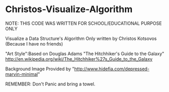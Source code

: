 # Christos-Visualize-Algorithm

NOTE: THIS CODE WAS WRITTEN FOR SCHOOL/EDUCATIONAL PURPOSE ONLY

Visualize a Data Structure's Algorithm
Only written by Christos Kotsovos (Because I have no friends)

"Art Style":Based on Douglas Adams "The Hitchhiker's Guide to the Galaxy"
http://en.wikipedia.org/wiki/The_Hitchhiker%27s_Guide_to_the_Galaxy

Background Image Provided by "http://www.hidefia.com/depressed-marvin-minimal"

REMEMBER: Don't Panic and bring a towel.
